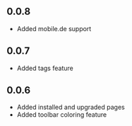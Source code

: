 ## 0.0.8

* Added mobile.de support

## 0.0.7

* Added tags feature

## 0.0.6

* Added installed and upgraded pages
* Added toolbar coloring feature
